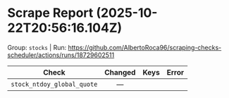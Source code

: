 # Scrape Report (2025-10-22T20:56:16.104Z)

Group: `stocks`  |  Run: https://github.com/AlbertoRoca96/scraping-checks-scheduler/actions/runs/18729602511

| Check | Changed | Keys | Error |
|---|:---:|:--|:--|
| `stock_ntdoy_global_quote` | — |  |  |
